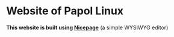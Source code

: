# Website of Papol Linux

**This website is built using [Nicepage](https://nicepage.com/)** (a simple WYSIWYG editor)
